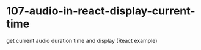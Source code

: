 # 107-audio-in-react-display-current-time
get current audio duration time and display (React example)
